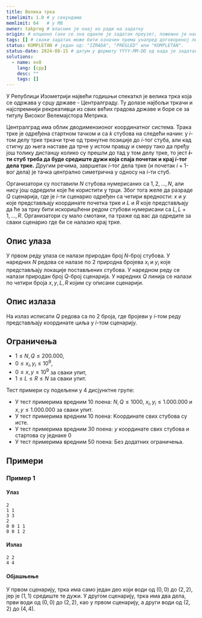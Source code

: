 ```yaml
---
title: Велика трка
timelimit: 1.0 # у секундама
memlimit: 64   # y MB
owner: takprog # власник је онај ко ради на задатку
origin: # опционо (ако се зна одакле је задатак преузет, пожељно је навести извор)
tags: [] # сваки задатак може бити означен према унапред договореној листи ознака
status: KOMPLETAN # један од: "IZRADA", "PREGLED" или "KOMPLETAN".
status-date: 2024-08-15 # датум у формату YYYY-MM-DD од када је задатак у наведеном статусу
solutions:
  - name: ex0
    lang: [cpp]
    desc: ""
    tags: []
---
```


﻿У Републици Изометрији највећи годишњи спекаткл је велика трка која се одржава у срцу државе - Централграду. Ту долазе најбољи тркачи и најспремнији рекреативци из свих већих градова државе и боре се за титулу Високог Велемајстора Метрика.

Централград има облик дводимензионог координатног система. Трака трке је одређена стартном тачком и са $k$ стубова на следећи начин: у $i$-том делу трке тркачи трче од тренутне позиције до $i$-тог стуба, али кад стигну до њега наставе да трче у истом правцу и смеру тако да пређу још толику дистанцу колико су прешли до тад у том делу трке, то јест **$i$-ти стуб треба да буде средиште дужи која спаја почетак и крај $i$-тог дела трке.** Другим речима, завршетак $i$-тог дела трке (и почетак $i+1$-вог дела) је тачка централно симетрична у односу на $i$-ти стуб.   

Организатори су поставили $N$ стубова нумерисаних са $1,2,\ldots,N$, али нису још одредили које ће користити у трци. Због тога желе да разраде $Q$ сценарија, где је $i$-ти сценарио одређен са четири вредности: $x$ и $y$ које представљају координате почетка трке и  $L$ и $R$ које представљају да ће за трку бити искоришћени редом стубови нумерисани са $L,L+1,\ldots,R$. Организатори су мало смотани, па траже од вас да одредите за сваки сценарио где би се налазио крај трке.
## Опис улаза
У првом реду улаза се налази природан број $N$-број стубова. У наредних $N$ редова се налазе по $2$ природна бројевa $x_i$ и $y_i$ које представљају локације постављених стубова. У наредном реду се налази природан број $Q$-број сценарија. У наредних $Q$ линија се налази по четири броја $x,y,L,R$ којим су описани сценарији.
## Опис излаза
На излаз исписати $Q$ редова са по $2$ броја, где бројеви у $i$-том реду представљају координате циља у $i$-том сценарију.
## Ограничења

-   $1 \leq N,Q \leq 200.000$,
-   $0\le x_i,y_i\le10^9$,
-   $0\le x ,y\le10^9$ за сваки упит,
-   $1\le L\le R\le N$ за сваки упит.

Тест примери су подељени у 4 дисјунктне групе:

-   У тест примерима вредним $10$ поена:  $N,Q\leq 1000$,  $x_i,y_i\le 1.000.000$ и $x,y\le 1.000.000$ за сваки упит.
-   У тест примерима вредним $10$ поена: Kоординате свих стубова су исте.
-   У тест примерима вредним $30$ поена: $y$ координате свих стубова и стартова су једнаке $0$
-   У тест примерима вредним $50$ поена: Без додатних ограничења.

## Примери

### Пример 1

#### Улаз

```
2
1 1
3 3
2
0 0 1 1
0 0 1 2
```

#### Излаз

```
2 2
4 4
```
#### Објашњење

У првом сценарију, трка има само један део који води од $(0,0)$ до $(2,2)$, јер је $(1,1)$ средиште те дужи. У другом сценарију, трка има два дела, први води од $(0,0)$ до $(2,2)$, као у првом сценарију, а други води од $(2,2)$ до $(4,4)$.
